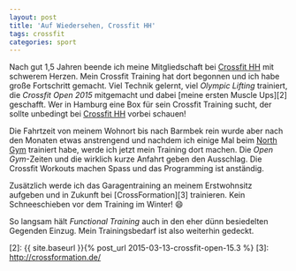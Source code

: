 ```yaml
---
layout: post
title: 'Auf Wiedersehen, Crossfit HH'
tags: crossfit
categories: sport
---
```


Nach gut 1,5 Jahren beende ich meine Mitgliedschaft bei [Crossfit HH][0] mit schwerem Herzen. Mein Crossfit Training hat dort begonnen und ich habe große Fortschritt gemacht. Viel Technik gelernt, viel *Olympic Lifting* trainiert, die *Crossfit Open 2015* mitgemacht und dabei [meine ersten Muscle Ups][2] geschafft. Wer in Hamburg eine Box für sein Crossfit Training sucht, der sollte unbedingt bei [Crossfit HH][0] vorbei schauen!

Die Fahrtzeit von meinem Wohnort bis nach Barmbek rein wurde aber nach den Monaten etwas anstrengend und nachdem ich einige Mal beim [North Gym][1] trainiert habe, werde ich jetzt mein Training dort machen. Die *Open Gym*-Zeiten und die wirklich kurze Anfahrt geben den Ausschlag. Die Crossfit Workouts machen Spass und das Programming ist anständig.

Zusätzlich werde ich das Garagentraining an meinem Erstwohnsitz aufgeben und in Zukunft bei [CrossFormation][3] trainieren. Kein Schneeschieben vor dem Training im Winter! :smile:

So langsam hält *Functional Training* auch in den eher dünn besiedelten Gegenden Einzug. Mein Trainingsbedarf ist also weiterhin gedeckt.

[0]: http://www.crossfithh.de/
[1]: http://northgym.de/
[2]: {{ site.baseurl }}{% post_url 2015-03-13-crossfit-open-15.3 %}
[3]: http://crossformation.de/
